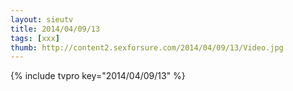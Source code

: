 ```yaml
--- 
layout: sieutv
title: 2014/04/09/13
tags: [xxx]
thumb: http://content2.sexforsure.com/2014/04/09/13/Video.jpg
---
```

{% include tvpro key="2014/04/09/13" %} 
